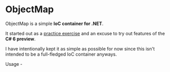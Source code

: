 # ObjectMap
ObjectMap is a simple **IoC container for .NET**. 

It started out as a [practice exercise](http://blog.mabenrob.in/object-map-reinventing-the-wheel-learning-by-synthesis) and an excuse to try out features of the **C# 6 preview**.

I have intentionally kept it as simple as possible for now since this isn't intended to be a full-fledged IoC container anyways.

Usage - 